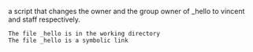  a script that changes the owner and the group owner of _hello to vincent and staff respectively.

    The file _hello is in the working directory
    The file _hello is a symbolic link

